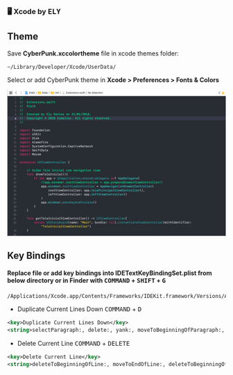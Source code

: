 ### :desktop_computer:   Xcode by <kbd>ELY</kbd>

## Theme

Save **CyberPunk.xccolortheme** file in xcode themes folder: 

```
~/Library/Developer/Xcode/UserData/
```

Select or add CyberPunk theme in **Xcode > Preferences > Fonts & Colors**

![CyberPunkThemeImage](/CyberPunkThemeImage.png)

## Key Bindings

#### Replace file or add key bindings into **IDETextKeyBindingSet.plist** from below directory or in Finder with <kbd>COMMAND</kbd> + <kbd>SHIFT</kbd> + <kbd>G</kbd>

```
/Applications/Xcode.app/Contents/Frameworks/IDEKit.framework/Versions/A/Resources/
```

- Duplicate Current Lines Down <kbd>COMMAND</kbd> + <kbd>D</kbd>
  
```xml  
<key>Duplicate Current Lines Down</key>
<string>selectParagraph:, delete:, yank:, moveToBeginningOfParagraph:, yank:, moveUp:, moveToEndOfParagraph:</string>
```

- Delete Current Line <kbd>COMMAND</kbd> + <kbd>DELETE</kbd>

```xml  
<key>Delete Current Line</key>
<string>deleteToBeginningOfLine:, moveToEndOfLine:, deleteToBeginningOfLine:, deleteBackward:, moveDown:,moveToBeginningOfLine:</string>
```
